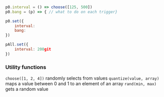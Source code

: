 
### 
```javascript
p0.interval = () => choose([125, 500])
p0.bang = (p) => { // what to do on each trigger}

p0.set({
    interval: 
    bang:
})

pAll.set({
    interval: 200git 
})
```

### Utility functions
`choose([1, 2, 4])` randomly selects from values
`quantize(value, array)` maps a value between 0 and 1 to an element of an array
`rand(min, max)` gets a random value



